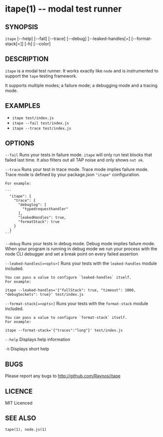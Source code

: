 # itape(1) -- modal test runner

## SYNOPSIS

`itape` [--help] [--fail] [--trace] [--debug]
        [--leaked-handles[=<opts>] [--format-stack[=<opts>]]
        [-h] [--color] <file>

## DESCRIPTION

`itape` is a modal test runner. It works exactly like `node` and
is instrumented to support the `tape` testing framework.

It supports multiple modes; a failure mode; a debugging mode
and a tracing mode.

## EXAMPLES

 - `itape test/index.js`
 - `itape --fail test/index.js`
 - `itape --trace test/index.js`

## OPTIONS

`--fail`
    Runs your tests in failure mode. `itape` will only run test
    blocks that failed last time. It also filters out all TAP
    noise and only shows `not ok`.

`--trace`
    Runs your test in trace mode. Trace mode implies failure mode.
    Trace mode is defined by your package.json `"itape"` 
    configuration.

    For example:

    ```
      "itape": {
        "trace": {
          "debuglog": [
            "typedrequesthandler"
          ],
          "leakedHandles": true,
          "formatStack": true
        }
      }
    ```

`--debug`
    Runs your tests in debug mode. Debug mode implies failure mode.
    When your program is running in debug mode we run your process
    with the node CLI debugger and set a break point on every
    failed assertion

`--leaked-handles[=<opts>]`
    Runs your tests with the `leaked-handles` module included.

    You can pass a value to configure `leaked-handles` itself.
    For example:

    itape --leaked-handles='{"fullStack": true, "timeout": 1000, "debugSockets": true}' test/index.js

`--format-stack[=<opts>]`
    Runs your tests with the `format-stack` module included.

    You can pass a value to configure `format-stack` itself.
    For example:

    itape --format-stack='{"traces":"long"}' test/index.js

`--help`
    Displays help information

`-h`
    Displays short help

## BUGS

Please report any bugs to http://github.com/Raynos/itape

## LICENCE

MIT Licenced

## SEE ALSO

`tape(1), node.js(1)`
